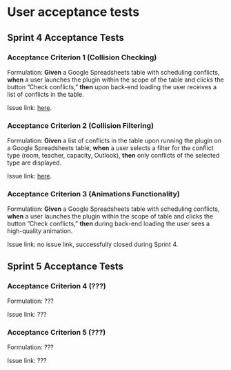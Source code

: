# User acceptance tests
## Sprint 4 Acceptance Tests
### Acceptance Criterion 1 (Collision Checking)
Formulation: **Given** a Google Spreadsheets table with scheduling conflicts, **when** a user launches the plugin within the scope of the table and clicks the
button ”Check conflicts,” **then** upon back-end loading the user receives a list of conflicts in the table.

Issue link: [here](https://github.com/SWP2025/schedule-builder-backend/issues/34).

### Acceptance Criterion 2 (Collision Filtering)
Formulation: **Given** a list of conflicts in the table upon running the plugin
on a Google Spreadsheets table, **when** a user selects a filter for the conflict type (room,
teacher, capacity, Outlook), **then** only conflicts of the selected type are displayed.

Issue link: [here](https://github.com/SWP2025/schedule-builder-frontend/issues/26).

### Acceptance Criterion 3 (Animations Functionality)
Formulation: **Given** a Google Spreadsheets table with scheduling
conflicts, **when** a user launches the plugin within the scope of table and clicks the
button ”Check conflicts,” **then** during back-end loading the user sees a high-quality
animation.

Issue link: no issue link, successfully closed during Sprint 4.
## Sprint 5 Acceptance Tests

### Acceptance Criterion 4 (???)
Formulation: ???

Issue link: ???

### Acceptance Criterion 5 (???)
Formulation: ???

Issue link: ???